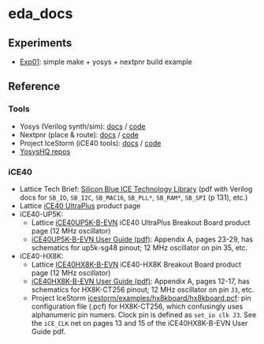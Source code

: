 # eda_docs

## Experiments

- [Exp01](experiments/exp01): simple make + yosys + nextpnr build example


## Reference

### Tools
- Yosys (Verilog synth/sim): [docs](http://www.clifford.at/yosys/documentation.html) /
  [code](https://github.com/YosysHQ/yosys)
- Nextpnr (place & route): [docs](https://github.com/YosysHQ/nextpnr/tree/master/docs) /
  [code](https://github.com/YosysHQ/nextpnr)
- Project IceStorm (iCE40 tools): [docs](http://www.clifford.at/icestorm/) /
  [code](https://github.com/YosysHQ/icestorm)
- [YosysHQ repos](https://github.com/YosysHQ)

### iCE40
- Lattice Tech Brief:
  [Silicon Blue ICE Technology Library](http://www.latticesemi.com/~/media/LatticeSemi/Documents/TechnicalBriefs/SBTICETechnologyLibrary201504.pdf)
  (pdf with Verilog docs for `SB_IO`, `SB_I2C`, `SB_MAC16`, `SB_PLL*`, `SB_RAM*`, `SB_SPI` (p 131), etc.)
- Lattice [iCE40 UltraPlus](https://www.latticesemi.com/en/Products/FPGAandCPLD/iCE40UltraPlus)
  product page
- iCE40-UP5K:
  - Lattice [iCE40UP5K-B-EVN](https://www.latticesemi.com/products/developmentboardsandkits/ice40ultraplusbreakoutboard)
    iCE40 UltraPlus Breakout Board product page (12 MHz oscillator)
  - [iCE40UP5K-B-EVN User Guide (pdf)](https://www.latticesemi.com/view_document?document_id=51987):
    Appendix A, pages 23-29, has schematics for up5k-sg48 pinout; 12 MHz oscillator on pin 35, etc.
- iCE40-HX8K:
  - Lattice [ICE40HX8K-B-EVN](https://www.latticesemi.com/en/Products/DevelopmentBoardsAndKits/iCE40HX8KBreakoutBoard.aspx)
    iCE40-HX8K Breakout Board product page (12 MHz oscillator)
  - [iCE40HX8K-B-EVN User Guide (pdf)](https://www.latticesemi.com/view_document?document_id=50373):
    Appendix A, pages 12-17, has schematics for HX8K-CT256 pinout; 12 MHz oscillator on pin `J3`, etc.
  - Project IceStorm [icestorm/examples/hx8kboard/hx8kboard.pcf](icestorm/examples/hx8kboard/hx8kboard.pcf):
    pin configuration file (.pcf) for HX8K-CT256, which confusingly uses alphanumeric pin numers.
    Clock pin is defined as `set_io clk J3`. See the `iCE_CLK` net on pages 13 and 15 of the
    iCE40HX8K-B-EVN User Guide pdf.
